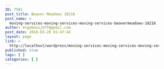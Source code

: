 ```yaml
---
ID: 7581
post_title: Beaver Meadows 18216
post_name: >
  moving-services-moving-services-moving-services-beavermeadows-18216
author: mrgabonijeff@gmail.com
post_date: 2018-03-28 01:47:44
layout: page
link: >
  http://localhost/wordpress/moving-services-moving-services-moving-services-beavermeadows-18216/
published: true
tags: [ ]
categories: [ ]
---
```

